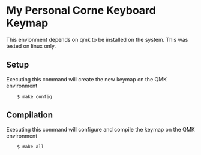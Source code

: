 # My Personal Corne Keyboard Keymap

This envionment depends on qmk to be installed on the system. This was tested on linux only.

## Setup

Executing this command will create the new keymap on the QMK environment

```{sh}
    $ make config
```

## Compilation

Executing this command will configure and compile the keymap on the QMK environment

```{sh}
    $ make all
```